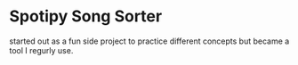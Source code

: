 # Spotipy Song Sorter
 started out as a fun side project to practice different concepts but became a tool I regurly use.
